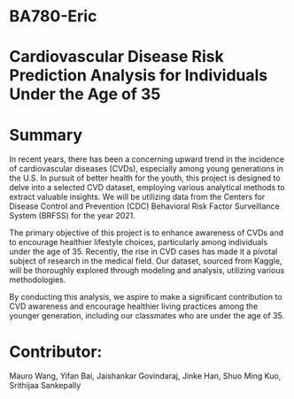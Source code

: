 # BA780-Eric

# Cardiovascular Disease Risk Prediction Analysis for Individuals Under the Age of 35

# Summary
In recent years, there has been a concerning upward trend in the incidence of cardiovascular diseases (CVDs), especially among young generations in the U.S. In pursuit of better health for the youth, this project is designed to delve into a selected CVD dataset, employing various analytical methods to extract valuable insights. We will be utilizing data from the Centers for Disease Control and Prevention (CDC) Behavioral Risk Factor Surveillance System (BRFSS) for the year 2021.

The primary objective of this project is to enhance awareness of CVDs and to encourage healthier lifestyle choices, particularly among individuals under the age of 35. Recently, the rise in CVD cases has made it a pivotal subject of research in the medical field. Our dataset, sourced from Kaggle, will be thoroughly explored through modeling and analysis, utilizing various methodologies.

By conducting this analysis, we aspire to make a significant contribution to CVD awareness and encourage healthier living practices among the younger generation, including our classmates who are under the age of 35.

# Contributor:
Mauro Wang, Yifan Bai, Jaishankar Govindaraj, Jinke Han, Shuo Ming Kuo, Srithijaa Sankepally

